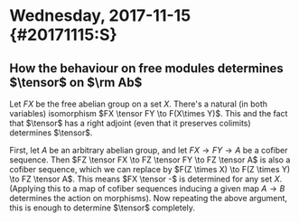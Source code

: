 Wednesday, 2017-11-15 {#20171115:S}
=====================

How the behaviour on free modules determines $\tensor$ on $\rm Ab$
------------------------------------------------------------------

Let $FX$ be the free abelian group on a set $X$. There's a natural (in
both variables) isomorphism $FX \tensor FY \to F(X\times Y)$. This and
the fact that $\tensor$ has a right adjoint (even that it preserves
colimits) determines $\tensor$.

First, let $A$ be an arbitrary abelian group, and let $FX \to FY \to A$
be a cofiber sequence. Then
$FZ \tensor FX \to FZ \tensor FY \to FZ \tensor A$ is also a cofiber
sequence, which we can replace by
$F(Z \times X) \to F(Z \times Y) \to FZ \tensor A$. This means
$FX \tensor -$ is determined for any set $X$. (Applying this to a map of
cofiber sequences inducing a given map $A\to B$ determines the action on
morphisms). Now repeating the above argument, this is enough to
determine $\tensor$ completely.
